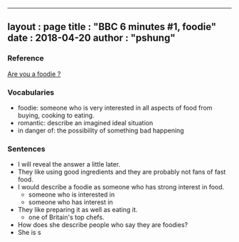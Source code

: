 
---
layout  : page
title   : "BBC 6 minutes #1, foodie"
date       : 2018-04-20
author      : "pshung"
---


### Reference
[Are you a foodie ?](http://www.bbc.co.uk/learningenglish/english/features/6-minute-english/ep-180412)

### Vocabularies
* foodie: someone who is very interested in all aspects of food from buying, cooking to eating.
* romantic: describe an imagined ideal situation
* in danger of: the possibility of something bad happening


### Sentences
* I will reveal the answer a little later.
* They like using good ingredients and they are probably not fans of fast food.
* I would describe a foodie as someone who has strong interest in food.
	* someone who is interested in 
	* someone who has interest in
* They like preparing it as well as eating it.
	* one of Britain's top chefs.
* How does she describe people who say they are foodies?
* She is s
<!--stackedit_data:
eyJoaXN0b3J5IjpbMjAzNjcyMzAzMSwtNjk4MjQwNTcyLC02MT
Y3NjIyNjgsLTE3Mzg5MzU3OTIsODU2MDI1ODk5LC0xNjczMjU3
NTQsMTQxNjAxNDk5N119
-->